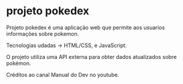 # projeto pokedex

Projeto pokedex é uma aplicação web que permite aos usuarios informações sobre pokemon. 

Tecnologias udadas -> HTML/CSS, e JavaScript.

O projeto utiliza uma API externa para obter dados atualizados sobre pokémon.

Créditos ao canal Manual do Dev no youtube. 
